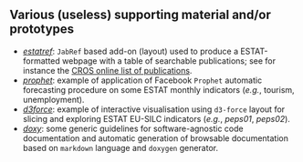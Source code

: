 Various (useless) supporting material and/or prototypes
---

* [_estatref_](estatref): `JabRef` based add-on (layout) used to produce a ESTAT-formatted webpage with a table of searchable publications; see for instance the [CROS online list of publications](https://ec.europa.eu/eurostat/cros/content/publications-basis-eurostat-microdata_en).
* [_prophet_](prophet): example of application of Facebook `Prophet` automatic forecasting procedure on some ESTAT monthly indicators (_e.g._, tourism, unemployment).
* [_d3force_](d3force): example of interactive visualisation using `d3-force` layout for slicing and exploring ESTAT EU-SILC indicators (_e.g._, _peps01_, _peps02_).
* [_doxy_](doxy): some generic guidelines for software-agnostic code documentation and automatic generation of browsable documentation based on `markdown` language and `doxygen` generator.
